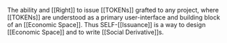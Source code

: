 The ability and [[Right]] to issue [[TOKENs]] grafted to any project, where [[TOKENs]] are understood as a primary user-interface and building block of an [[Economic Space]]. Thus SELF-[[Issuance]] is a way to design [[Economic Space]] and to write [[Social Derivative]]s.